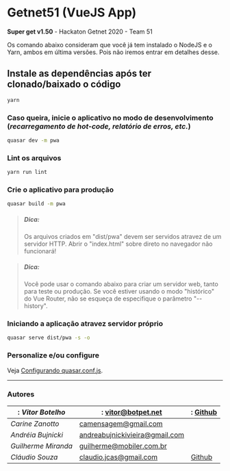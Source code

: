 # Getnet51 (VueJS App)
**Super get v1.50** - Hackaton Getnet 2020 - Team 51


Os comando abaixo consideram que você já tem instalado o NodeJS e o Yarn, ambos em última versões. Pois não iremos entrar em detalhes desse.


## Instale as dependências após ter clonado/baixado o código
```bash
yarn
```

### Caso queira, inicie o aplicativo no modo de desenvolvimento (_recarregamento de hot-code, relatório de erros, etc._)
```bash
quasar dev -m pwa
```

### Lint os arquivos
```bash
yarn run lint
```

### Crie o aplicativo para produção
```bash
quasar build -m pwa
```

> ##### Dica: 
>    Os arquivos criados em "dist/pwa" devem ser servidos atravez de um servidor HTTP.
>    Abrir o "index.html" sobre direto no navegador não funcionará!

> ##### Dica: 
>    Você pode usar o comando abaixo para criar um servidor web, tanto para teste ou produção.
>    Se você estiver usando o modo "histórico" do Vue Router, não se esqueça de especifique o parâmetro "--history".

### Iniciando a aplicação atravez servidor próprio
```bash
quasar serve dist/pwa -s -o
```

### Personalize e/ou configure
Veja [Configurando quasar.conf.js](https://quasar.dev/quasar-cli/quasar-conf-js).



---
### Autores
|: _Vitor Botelho_ |: [vitor@botpet.net](mailto:vitor@botpet.net) |: [Github](https://github.com/Homunculo) |
|---|---|---|
| _Carine Zanotto_ | [camensagem@gmail.com](mailto:camensagem@gmail.com) |   |
| _Andréia Bujnicki_ | [andreabujnickivieira@gmail.com](mailto:andreabujnickivieira@gmail.com) |   |
| _Guilherme Miranda_ | [guilherme@mobiler.com.br](mailto:guilherme@mobiler.com.br) |   |
| _Cláudio Souza_ | [claudio.jcas@gmail.com](mailto:claudio.jcas@gmail.com) | [Github](https://github.com/claudiojcas) |

